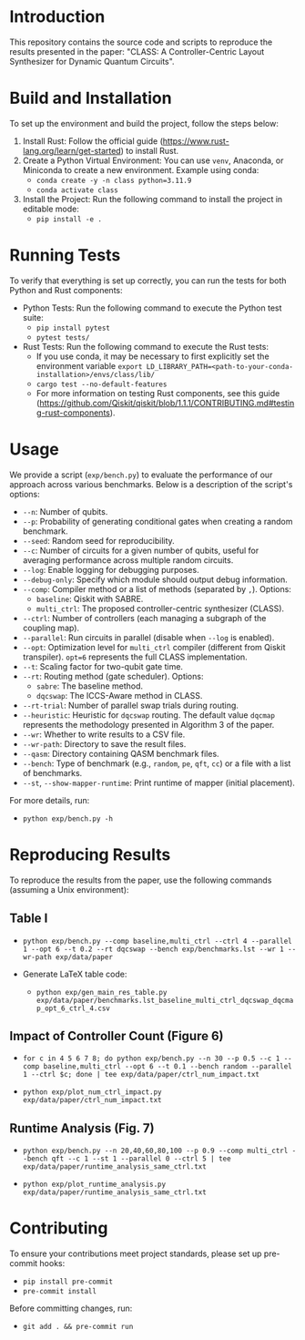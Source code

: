 # Introduction

This repository contains the source code and scripts to reproduce the results presented in the paper: "CLASS: A Controller-Centric Layout Synthesizer for Dynamic Quantum Circuits".

# Build and Installation

To set up the environment and build the project, follow the steps below:

1. Install Rust: Follow the official guide (https://www.rust-lang.org/learn/get-started) to install Rust.
2. Create a Python Virtual Environment: You can use `venv`, Anaconda, or Miniconda to create a new environment. Example using conda:
   - `conda create -y -n class python=3.11.9`
   - `conda activate class`
3. Install the Project: Run the following command to install the project in editable mode:
   - `pip install -e .`

# Running Tests

To verify that everything is set up correctly, you can run the tests for both Python and Rust components:

- Python Tests: Run the following command to execute the Python test suite:
  - `pip install pytest`
  - `pytest tests/`
- Rust Tests: Run the following command to execute the Rust tests:
  - If you use conda, it may be necessary to first explicitly set the environment variable `export LD_LIBRARY_PATH=<path-to-your-conda-installation>/envs/class/lib/`
  - `cargo test --no-default-features`
  - For more information on testing Rust components, see this guide (https://github.com/Qiskit/qiskit/blob/1.1.1/CONTRIBUTING.md#testing-rust-components).

# Usage

We provide a script (`exp/bench.py`) to evaluate the performance of our approach across various benchmarks. Below is a description of the script's options:

- `--n`: Number of qubits.
- `--p`: Probability of generating conditional gates when creating a random benchmark.
- `--seed`: Random seed for reproducibility.
- `--c`: Number of circuits for a given number of qubits, useful for averaging performance across multiple random circuits.
- `--log`: Enable logging for debugging purposes.
- `--debug-only`: Specify which module should output debug information.
- `--comp`: Compiler method or a list of methods (separated by `,`). Options:
  - `baseline`: Qiskit with SABRE.
  - `multi_ctrl`: The proposed controller-centric synthesizer (CLASS).
- `--ctrl`: Number of controllers (each managing a subgraph of the coupling map).
- `--parallel`: Run circuits in parallel (disable when `--log` is enabled).
- `--opt`: Optimization level for `multi_ctrl` compiler (different from Qiskit transpiler). `opt=6` represents the full CLASS implementation.
- `--t`: Scaling factor for two-qubit gate time.
- `--rt`: Routing method (gate scheduler). Options:
  - `sabre`: The baseline method.
  - `dqcswap`: The ICCS-Aware method in CLASS.
- `--rt-trial`: Number of parallel swap trials during routing.
- `--heuristic`: Heuristic for `dqcswap` routing. The default value `dqcmap` represents the methodology presented in Algorithm 3 of the paper.
- `--wr`: Whether to write results to a CSV file.
- `--wr-path`: Directory to save the result files.
- `--qasm`: Directory containing QASM benchmark files.
- `--bench`: Type of benchmark (e.g., `random`, `pe`, `qft`, `cc`) or a file with a list of benchmarks.
- `--st`, `--show-mapper-runtime`: Print runtime of mapper (initial placement).

For more details, run:
- `python exp/bench.py -h`

# Reproducing Results

To reproduce the results from the paper, use the following commands (assuming a Unix environment):

## Table I

- `python exp/bench.py --comp baseline,multi_ctrl --ctrl 4 --parallel 1 --opt 6 --t 0.2 --rt dqcswap --bench exp/benchmarks.lst --wr 1 --wr-path exp/data/paper`

- Generate LaTeX table code:
  - `python exp/gen_main_res_table.py exp/data/paper/benchmarks.lst_baseline_multi_ctrl_dqcswap_dqcmap_opt_6_ctrl_4.csv`

## Impact of Controller Count (Figure 6)

- `for c in 4 5 6 7 8; do python exp/bench.py --n 30 --p 0.5 --c 1 --comp baseline,multi_ctrl --opt 6 --t 0.1 --bench random --parallel 1 --ctrl $c; done | tee exp/data/paper/ctrl_num_impact.txt`

- `python exp/plot_num_ctrl_impact.py exp/data/paper/ctrl_num_impact.txt`

## Runtime Analysis (Fig. 7)

- `python exp/bench.py --n 20,40,60,80,100 --p 0.9 --comp multi_ctrl --bench qft --c 1 --st 1 --parallel 0 --ctrl 5 | tee exp/data/paper/runtime_analysis_same_ctrl.txt`

- `python exp/plot_runtime_analysis.py exp/data/paper/runtime_analysis_same_ctrl.txt`

# Contributing

To ensure your contributions meet project standards, please set up pre-commit hooks:

- `pip install pre-commit`
- `pre-commit install`

Before committing changes, run:
- `git add . && pre-commit run`
